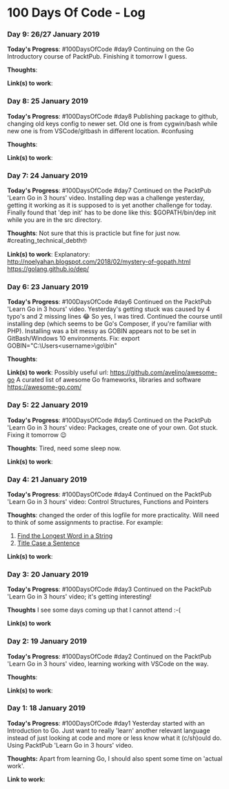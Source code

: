 # 100 Days Of Code - Log

### Day 9: 26/27 January 2019

**Today's Progress**: #100DaysOfCode #day9 Continuing on the Go Introductory course of PacktPub. Finishing it tomorrow I guess. 

**Thoughts**:

**Link(s) to work**:



### Day 8: 25 January 2019

**Today's Progress**: #100DaysOfCode #day8 Publishing package to github, changing old keys config to newer set. Old one is from cygwin/bash while new one is from VSCode/gitbash in different location. #confusing

**Thoughts**:

**Link(s) to work**:



### Day 7: 24 January 2019

**Today's Progress**: #100DaysOfCode #day7 Continued on the PacktPub 'Learn Go in 3 hours' video. Installing dep was a challenge yesterday, getting it working as it is supposed to is yet another challenge for today. Finally found that 'dep init' has to be done like this: $GOPATH/bin/dep init while you are in the src directory. 

**Thoughts**: Not sure that this is practicle but fine for just now. #creating_technical_debth🤓

**Link(s) to work**: 
Explanatory: 
http://noelyahan.blogspot.com/2018/02/mystery-of-gopath.html
https://golang.github.io/dep/



### Day 6: 23 January 2019

**Today's Progress**: #100DaysOfCode #day6 Continued on the PacktPub 'Learn Go in 3 hours' video. Yesterday's getting stuck was caused by 4 typo's and 2 missing lines 😂  So yes, I was tired. 
Continued the course until installing dep (which seems to be Go's Composer, if you're familiar with PHP). Installing was a bit messy as GOBIN appears not to be set in GitBash/Windows 10 environments. Fix: export GOBIN="C:\Users\<username>\go\bin"

**Thoughts**: 

**Link(s) to work**: 
Possibly useful url: https://github.com/avelino/awesome-go 
A curated list of awesome Go frameworks, libraries and software https://awesome-go.com/



### Day 5: 22 January 2019

**Today's Progress**: #100DaysOfCode #day5 Continued on the PacktPub 'Learn Go in 3 hours' video: Packages, create one of your own. Got stuck. Fixing it tomorrow 😉

**Thoughts**: Tired, need some sleep now.

**Link(s) to work**: 



### Day 4: 21 January 2019

**Today's Progress**: #100DaysOfCode #day4 Continued on the PacktPub 'Learn Go in 3 hours' video: Control Structures, Functions and Pointers

**Thoughts**: changed the order of this logfile for more practicality. Will need to think of some assignments to practise.
For example: 
1. [Find the Longest Word in a String](https://www.freecodecamp.com/challenges/find-the-longest-word-in-a-string)
2. [Title Case a Sentence](https://www.freecodecamp.com/challenges/title-case-a-sentence)

**Link(s) to work**: 



### Day 3: 20 January 2019

**Today's Progress**: #100DaysOfCode #day3 Continued on the PacktPub 'Learn Go in 3 hours' video; it's getting interesting!

**Thoughts** I see some days coming up that I cannot attend :-(

**Link(s) to work**



### Day 2: 19 January 2019

**Today's Progress**: #100DaysOfCode #day2 Continued on the PacktPub 'Learn Go in 3 hours' video, learning working with VSCode on the way.

**Thoughts**: 

**Link(s) to work**: 



### Day 1: 18 January 2019

**Today's Progress**: #100DaysOfCode #day1 Yesterday started with an Introduction to Go. Just want to really 'learn' another relevant language instead of just looking at code and more or less know what it (c/sh)ould do. Using PacktPub 'Learn Go in 3 hours' video.

**Thoughts:** Apart from learning Go, I should also spent some time on 'actual work'.

**Link to work:** 

